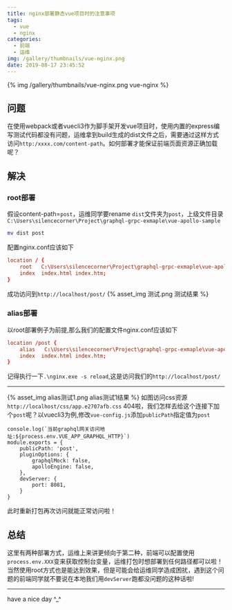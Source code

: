 ```yaml
---
title: nginx部署静态vue项目时的注意事项
tags:
  - vue
  - nginx
categories:
  - 前端
  - 运维
img: /gallery/thumbnails/vue-nginx.png
date: 2019-08-17 23:45:52
---
```

{% img /gallery/thumbnails/vue-nginx.png vue-nginx %}
## 问题
在使用webpack或者vuecli3作为脚手架开发vue项目时，使用内置的express编写测试代码都没有问题，运维拿到build生成的dist文件之后，需要通过这样方式访问`http:/xxxx.com/content-path`。如何部署才能保证前端页面资源正确加载呢？
<!--more-->

## 解决
### root部署
假设content-path=`post`，运维同学要rename `dist`文件夹为`post`，上级文件目录`C:\Users\silencecorner\Project\graphql-grpc-exmaple\vue-apollo-sample`
```bash
mv dist post
```
配置nginx.conf应该如下
```conf
location / {
    root   C:\Users\silencecorner\Project\graphql-grpc-exmaple\vue-apollo-sample;
    index  index.html index.htm;
}
```
成功访问到`http://localhost/post/`
{% asset_img 测试.png 测试结果 %}
### alias部署
以root部署例子为前提,那么我们的配置文件nginx.conf应该如下
```conf
location /post {
    alias   C:\Users\silencecorner\Project\graphql-grpc-exmaple\vue-apollo-sample\dist;
    index  index.html index.htm;
}
```
记得执行一下`.\nginx.exe -s reload`,这是访问我们的`http://localhost/post/`

---
{% asset_img alias测试1.png alias测试1结果 %}
如图访问css资源`http://localhost/css/app.e2707afb.css` 404啦，我们怎样去给这个连接下加个`post`呢？以vuecli3为例,修改`vue-config.js`添加`publicPath`指定值为`post`
```
console.log(`当前graphql网关访问地址:${process.env.VUE_APP_GRAPHQL_HTTP}`)
module.exports = {
    publicPath: 'post',
    pluginOptions: {
        graphqlMock: false,
        apolloEngine: false,
    },
    devServer: {
        port: 8081,
    }
}
```
此时重新打包再次访问就能正常访问啦！

## 总结
这里有两种部署方式，运维上来讲更倾向于第二种，前端可以配置使用`process.env.XXX`变来获取控制台变量，运维打包时想部署到任何路径都可以啦！当然使用root方式也是能达到效果，但是可能会给运维同学造成困扰，遇到这个问题的前端同学就不要说在本地我们用`devServer`跑都没问题的这种话啦! 

---
have a nice day ^_^